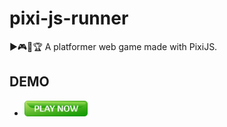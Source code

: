 # pixi-js-runner
▶️🎮💎🏆 A platformer web game made with PixiJS.

## DEMO
- <a href="http://pixi-runner.free.nf/" target="_blank"><img src="https://github.com/mirokrastanov/Software-Engineering-SoftUni/blob/main/miscellaneous/play-now-btn.png?raw=true" height="25px" /></a>